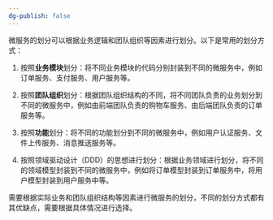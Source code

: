 ```yaml
---
dg-publish: false
---
```

微服务的划分可以根据业务逻辑和团队组织等因素进行划分。以下是常用的划分方式：

1.  按照**业务模块**划分：将不同业务模块的代码分别封装到不同的微服务中，例如订单服务、支付服务、用户服务等。
    
2.  按照**团队组织**划分：根据团队组织结构的不同，将不同团队负责的业务划分到不同的微服务中，例如由前端团队负责的购物车服务、由后端团队负责的订单服务等。
    
3.  按照**功能**划分：将不同的功能划分到不同的微服务中，例如用户认证服务、文件上传服务、消息推送服务等。
    
4.  按照领域驱动设计（DDD）的思想进行划分：根据业务领域进行划分，将不同的领域模型封装到不同的微服务中，例如将订单模型封装到订单服务中，将用户模型封装到用户服务中等。
    

需要根据实际业务和团队组织结构等因素进行微服务的划分，不同的划分方式都有其优缺点，需要根据具体情况进行选择。